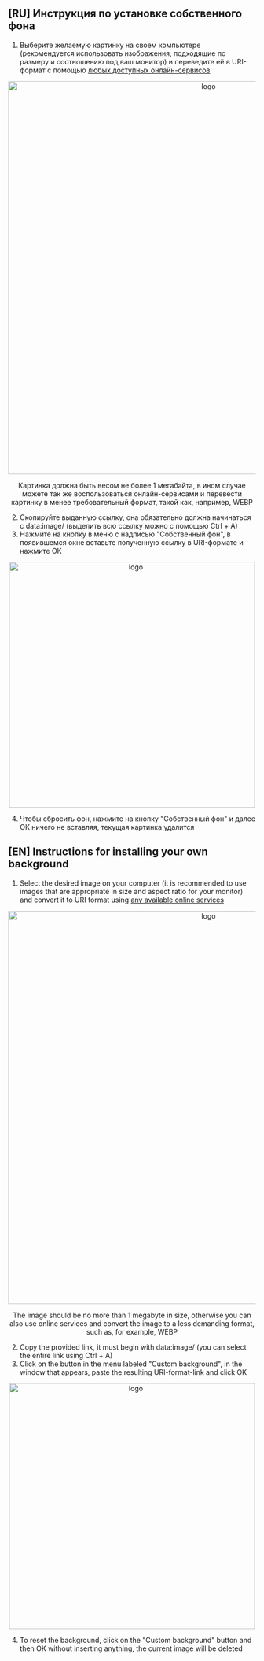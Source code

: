 ## [RU] Инструкция по установке собственного фона
1. Выберите желаемую картинку на своем компьютере (рекомендуется использовать изображения, подходящие по размеру и соотношению под ваш монитор) и переведите её в URI-формат с помощью [любых доступных онлайн-сервисов](https://ru.inettools.net/image/konverter-izobrajeniya-v-data-uri)

<p align="center"><img src="https://github.com/user-attachments/assets/aaab8d2b-3cf8-415f-aa83-f278708e9a39" target ="_blank" alt="logo" style="width: 800px"/></p>

<p align="center">Картинка должна быть весом не более 1 мегабайта, в ином случае можете так же воспользоваться онлайн-сервисами и перевести картинку в менее требовательный формат, такой как, например, WEBP</p>

2. Скопируйте выданную ссылку, она обязательно должна начинаться с data:image/ (выделить всю ссылку можно с помощью Ctrl + A)
3. Нажмите на кнопку в меню с надписью "Собственный фон", в появившемся окне вставьте полученную ссылку в URI-формате и нажмите OK

<p align="center"><img src="https://github.com/user-attachments/assets/65361b9e-47ef-404c-9eb1-ef2648f68a6d" alt="logo" style="width: 500px"/></p>

4. Чтобы сбросить фон, нажмите на кнопку "Собственный фон" и далее OK ничего не вставляя, текущая картинка удалится

## [EN] Instructions for installing your own background
1. Select the desired image on your computer 
(it is recommended to use images that are appropriate in size and aspect ratio for your monitor) and convert it to URI format using [any available online services]([https://ru.inettools.net/image/konverter-izobrajeniya-v-data-uri)

<p align="center"><img src="https://github.com/user-attachments/assets/aaab8d2b-3cf8-415f-aa83-f278708e9a39" alt="logo" style="width: 800px"/></p>

<p align="center">The image should be no more than 1 megabyte in size, otherwise you can also use online services and convert the image to a less demanding format, such as, for example, WEBP</p>

2. Copy the provided link, it must begin with data:image/ (you can select the entire link using Ctrl + A)
3. Click on the button in the menu labeled "Custom background", in the window that appears, paste the resulting URI-format-link and click OK

<p align="center"><img src="https://github.com/user-attachments/assets/2b4fc8fb-2c3a-4d75-bcca-c611339b8b23" alt="logo" style="width: 500px"/></p>

4. To reset the background, click on the "Custom background" button and then OK without inserting anything, the current image will be deleted
